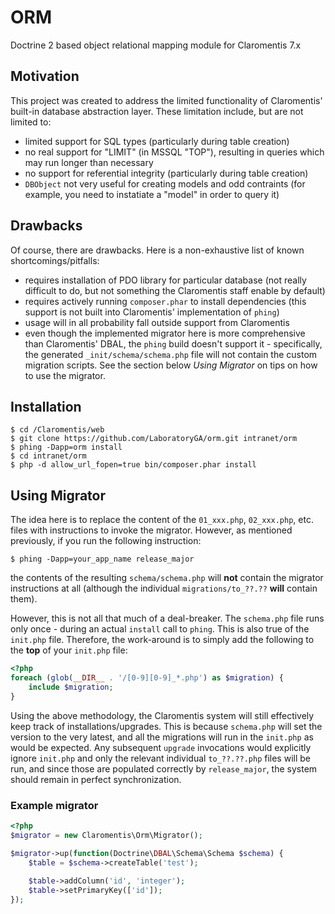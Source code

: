 # ORM
Doctrine 2 based object relational mapping module for Claromentis 7.x

## Motivation
This project was created to address the limited functionality of Claromentis' 
built-in database abstraction layer. These limitation include, but are not limited to:
* limited support for SQL types (particularly during table creation)
* no real support for "LIMIT" (in MSSQL "TOP"), resulting in queries which may 
run longer than necessary
* no support for referential integrity (particularly during table creation)
* ``DBObject`` not very useful for creating models and odd contraints (for 
example, you need to instatiate a "model" in order to query it)

## Drawbacks
Of course, there are drawbacks. Here is a non-exhaustive list of known 
shortcomings/pitfalls:
* requires installation of PDO library for particular database (not really 
difficult to do, but not something the Claromentis staff enable by default)
* requires actively running ``composer.phar`` to install dependencies (this 
support is not built into Claromentis' implementation of ``phing``)
* usage will in all probability fall outside support from Claromentis
* even though the implemented migrator here is more comprehensive than 
Claromentis' DBAL, the ``phing`` build doesn't support it - specifically, the 
generated ``_init/schema/schema.php`` file will not contain the custom 
migration scripts. See the section below *Using Migrator* on tips on how to use 
the migrator.

## Installation
```shell
$ cd /Claromentis/web
$ git clone https://github.com/LaboratoryGA/orm.git intranet/orm
$ phing -Dapp=orm install
$ cd intranet/orm
$ php -d allow_url_fopen=true bin/composer.phar install
```

## Using Migrator
The idea here is to replace the content of the ``01_xxx.php``, ``02_xxx.php``, 
etc. files with instructions to invoke the migrator. However, as mentioned
previously, if you run the following instruction:
```shell
$ phing -Dapp=your_app_name release_major
```
the contents of the resulting ``schema/schema.php`` will **not** contain the 
migrator instructions at all (although the individual ``migrations/to_??.??`` 
**will** contain them).

However, this is not all that much of a deal-breaker. The ``schema.php`` file
runs only once - during an actual ``install`` call to ``phing``. This is also
true of the ``init.php`` file. Therefore, the work-around is to simply add the
following to the **top** of your ``init.php`` file:
```php
<?php
foreach (glob(__DIR__ . '/[0-9][0-9]_*.php') as $migration) {
	include $migration;
}
```

Using the above methodology, the Claromentis system will still effectively keep
track of installations/upgrades. This is because ``schema.php`` will set the
version to the very latest, and all the migrations will run in the ``init.php``
as would be expected. Any subsequent ``upgrade`` invocations would explicitly
ignore ``init.php`` and only the relevant individual ``to_??.??.php`` files 
will be run, and since those are populated correctly by ``release_major``, 
the system should remain in perfect synchronization.

### Example migrator
```php
<?php
$migrator = new Claromentis\Orm\Migrator();

$migrator->up(function(Doctrine\DBAL\Schema\Schema $schema) {
	$table = $schema->createTable('test');
	
	$table->addColumn('id', 'integer');
	$table->setPrimaryKey(['id']);
});
```
